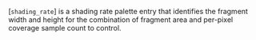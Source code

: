 [`shading_rate`] is a shading rate palette entry that identifies the
fragment width and height for the combination of fragment area and
per-pixel coverage sample count to control.
